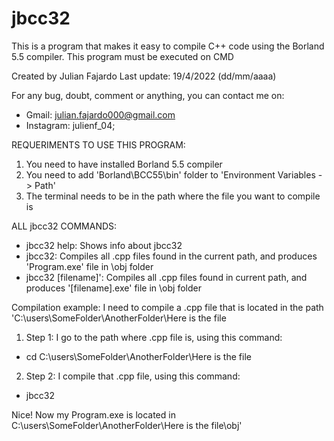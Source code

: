 # jbcc32
This is a program that makes it easy to compile C++ code using the Borland 5.5 compiler. This program must be executed on CMD

Created by Julian Fajardo
Last update: 19/4/2022 (dd/mm/aaaa)


For any bug, doubt, comment or anything, you can contact me on:
 - Gmail: julian.fajardo000@gmail.com
 - Instagram: julienf_04;


REQUERIMENTS TO USE THIS PROGRAM:
 1) You need to have installed Borland 5.5 compiler
 2) You need to add 'Borland\BCC55\bin' folder to 'Environment Variables -> Path'
 3) The terminal needs to be in the path where the file you want to compile is


ALL jbcc32 COMMANDS:
 - jbcc32 help: Shows info about jbcc32
 - jbcc32: Compiles all .cpp files found in the current path, and produces 'Program.exe' file in \obj folder
 - jbcc32 [filename]': Compiles all .cpp files found in current path, and produces '[filename].exe' file in \obj folder


Compilation example:
I need to compile a .cpp file that is located in the path 'C:\users\SomeFolder\AnotherFolder\Here is the file
 1) Step 1: I go to the path where .cpp file is, using this command:
 - cd C:\users\SomeFolder\AnotherFolder\Here is the file
 2) Step 2: I compile that .cpp file, using this command:
 - jbcc32

 Nice! Now my Program.exe is located in C:\users\SomeFolder\AnotherFolder\Here is the file\obj\'

